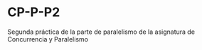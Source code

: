 # CP-P-P2
Segunda práctica de la parte de paralelismo de la asignatura de Concurrencia y Paralelismo

